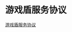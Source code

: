 # 游戏盾服务协议

[游戏盾服务协议](http://terms.aliyun.com/legal-agreement/terms/suit_bu1_ali_cloud/suit_bu1_ali_cloud201912181857_71930.html)

